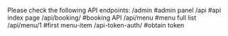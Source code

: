 Please check the following API endpoints:
/admin           #admin panel
/api             #api index page 
/api/booking/    #booking API
/api/menu        #menu full list
/api/menu/1      #first menu-item
/api-token-auth/  #obtain token
